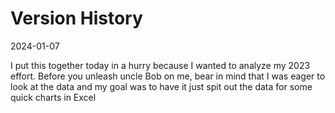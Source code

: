 # Version History

2024-01-07

I put this together today in a hurry because I wanted to analyze my 2023 effort.
Before you unleash uncle Bob on me, bear in mind that I was eager to look at the
data and my goal was to have it just spit out the data for some quick charts in Excel

